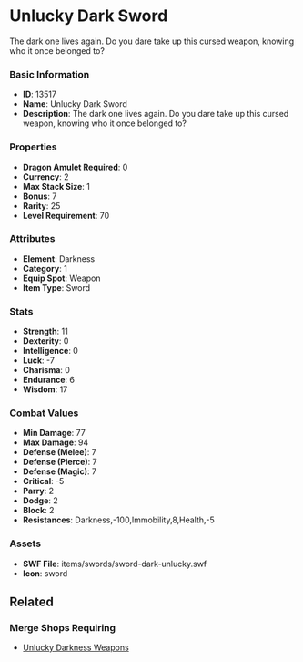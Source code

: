 # Unlucky Dark Sword

The dark one lives again. Do you dare take up this cursed weapon, knowing who it once belonged to?

### Basic Information

- **ID**: 13517
- **Name**: Unlucky Dark Sword
- **Description**: The dark one lives again. Do you dare take up this cursed weapon, knowing who it once belonged to?

### Properties

- **Dragon Amulet Required**: 0
- **Currency**: 2
- **Max Stack Size**: 1
- **Bonus**: 7
- **Rarity**: 25
- **Level Requirement**: 70

### Attributes

- **Element**: Darkness
- **Category**: 1
- **Equip Spot**: Weapon
- **Item Type**: Sword

### Stats

- **Strength**: 11
- **Dexterity**: 0
- **Intelligence**: 0
- **Luck**: -7
- **Charisma**: 0
- **Endurance**: 6
- **Wisdom**: 17

### Combat Values

- **Min Damage**: 77
- **Max Damage**: 94
- **Defense (Melee)**: 7
- **Defense (Pierce)**: 7
- **Defense (Magic)**: 7
- **Critical**: -5
- **Parry**: 2
- **Dodge**: 2
- **Block**: 2
- **Resistances**: Darkness,-100,Immobility,8,Health,-5

### Assets

- **SWF File**: items/swords/sword-dark-unlucky.swf
- **Icon**: sword

## Related

### Merge Shops Requiring

- [Unlucky Darkness Weapons](../merge-shops/234-unlucky-darkness-weapons.md)

